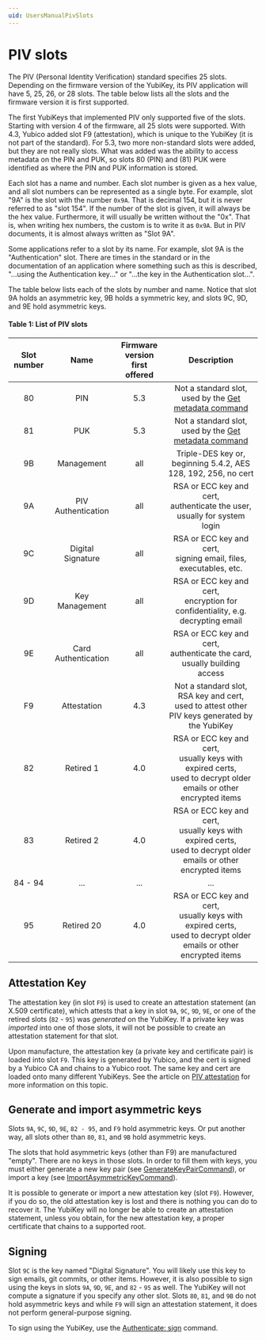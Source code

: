 ```yaml
---
uid: UsersManualPivSlots
---
```


<!-- Copyright 2021 Yubico AB

Licensed under the Apache License, Version 2.0 (the "License");
you may not use this file except in compliance with the License.
You may obtain a copy of the License at

    http://www.apache.org/licenses/LICENSE-2.0

Unless required by applicable law or agreed to in writing, software
distributed under the License is distributed on an "AS IS" BASIS,
WITHOUT WARRANTIES OR CONDITIONS OF ANY KIND, either express or implied.
See the License for the specific language governing permissions and
limitations under the License. -->

# PIV slots

The PIV (Personal Identity Verification) standard specifies 25 slots. Depending on the
firmware version of the YubiKey, its PIV application will have 5, 25, 26, or 28 slots.
The table below lists all the slots and the firmware version it is first supported.

The first YubiKeys that implemented PIV only supported five of the slots. Starting with
version 4 of the firmware, all 25 slots were supported. With 4.3, Yubico added slot F9
(attestation), which is unique to the YubiKey (it is not part of the standard). For 5.3,
two more non-standard slots were added, but they are not really slots. What was added was
the ability to access metadata on the PIN and PUK, so slots 80 (PIN) and (81) PUK were
identified as where the PIN and PUK information is stored.

Each slot has a name and number. Each slot number is given as a hex value, and all slot
numbers can be represented as a single byte. For example, slot "9A" is the slot with the
number `0x9A`. That is decimal 154, but it is never referred to as "slot 154". If the
number of the slot is given, it will always be the hex value. Furthermore, it will
usually be written without the "0x". That is, when writing hex numbers, the custom is to
write it as `0x9A`. But in PIV documents, it is almost always written as "Slot 9A".

Some applications refer to a slot by its name. For example, slot 9A is the
"Authentication" slot. There are times in the standard or in the documentation of an
application where something such as this is described, "...using the Authentication
key..." or "...the key in the Authentication slot...".

The table below lists each of the slots by number and name. Notice that slot 9A holds
an asymmetric key, 9B holds a symmetric key, and slots 9C, 9D, and 9E hold asymmetric
keys.

#### Table 1: List of PIV slots

| Slot number |        Name         | Firmware version<br/>first offered |                                                       Description                                                       |
|:-----------:|:-------------------:|:----------------------------------:|:-----------------------------------------------------------------------------------------------------------------------:|
|     80      |         PIN         |                5.3                 |      Not a standard slot, used by the [Get metadata command](xref:Yubico.YubiKey.Piv.Commands.GetMetadataCommand)       |
|     81      |         PUK         |                5.3                 |      Not a standard slot, used by the [Get metadata command](xref:Yubico.YubiKey.Piv.Commands.GetMetadataCommand)       |
|     9B      |     Management      |                all                 |                             Triple-DES key or, beginning 5.4.2, AES 128, 192, 256, no cert                              |
|     9A      | PIV Authentication  |                all                 |                      RSA or ECC key and cert,<br/>authenticate the user, usually for system login                       |
|     9C      |  Digital Signature  |                all                 |                          RSA or ECC key and cert,<br/>signing email, files, executables, etc.                           |
|     9D      |   Key Management    |                all                 |                   RSA or ECC key and cert,<br/>encryption for confidentiality, e.g. decrypting email                    |
|     9E      | Card Authentication |                all                 |                       RSA or ECC key and cert,<br/>authenticate the card, usually building access                       |
|     F9      |     Attestation     |                4.3                 |          Not a standard slot,<br/>RSA key and cert,<br/>used to attest other PIV keys generated by the YubiKey          |
|     82      |      Retired 1      |                4.0                 | RSA or ECC key and cert,<br/>usually keys with expired certs,<br/>used to decrypt older emails or other encrypted items |
|     83      |      Retired 2      |                4.0                 | RSA or ECC key and cert,<br/>usually keys with expired certs,<br/>used to decrypt older emails or other encrypted items |
|   84 - 94   |         ...         |                ...                 |                                                           ...                                                           |
|     95      |     Retired 20      |                4.0                 | RSA or ECC key and cert,<br/>usually keys with expired certs,<br/>used to decrypt older emails or other encrypted items |

## Attestation Key

The attestation key (in slot `F9`) is used to create an attestation statement (an X.509 
certificate), which attests that a key in slot `9A`, `9C`, `9D`, `9E`, or one of the 
retired slots (`82` - `95`) was *generated* on the YubiKey. If a private key was *imported* 
into one of those slots, it will not be possible to create an attestation statement for 
that slot. 

Upon manufacture, the attestation key (a private key and certificate pair) is loaded into slot
 `F9`. This key is generated by Yubico, and the cert is signed by a Yubico CA and chains 
to a Yubico root. The same key and cert are loaded onto many different YubiKeys. See the 
article on [PIV attestation](attestation.md) for more information on this topic.

## Generate and import asymmetric keys

Slots `9A`, `9C`, `9D`, `9E`, `82 - 95`, and `F9` hold asymmetric keys. Or put another
way, all slots other than `80`, `81`, and `9B` hold asymmetric keys.

The slots that hold asymmetric keys (other than F9) are manufactured "empty". There are no
keys in those slots. In order to fill them with keys, you must either generate a new key
pair (see
[GenerateKeyPairCommand](xref:Yubico.YubiKey.Piv.Commands.GenerateKeyPairCommand)),
or import a key (see
[ImportAsymmetricKeyCommand](xref:Yubico.YubiKey.Piv.Commands.ImportAsymmetricKeyCommand)).

It is possible to generate or import a new attestation key (slot `F9`). However, if you do
so, the old attestation key is lost and there is nothing you can do to recover it. The
YubiKey will no longer be able to create an attestation statement, unless you obtain, for
the new attestation key, a proper certificate that chains to a supported root.

## Signing

Slot `9C` is the key named "Digital Signature". You will likely use this key to sign
emails, git commits, or other items. However, it is also possible to sign using the keys
in slots `9A`, `9D`, `9E`, and `82` - `95` as well. The YubiKey will not compute a
signature if you specify any other slot. Slots `80`, `81`, and `9B` do not hold asymmetric
keys and while `F9` will sign an attestation statement, it does not perform
general-purpose signing.

To sign using the YubiKey, use the [Authenticate: sign](commands.md#authenticate-sign)
command.
